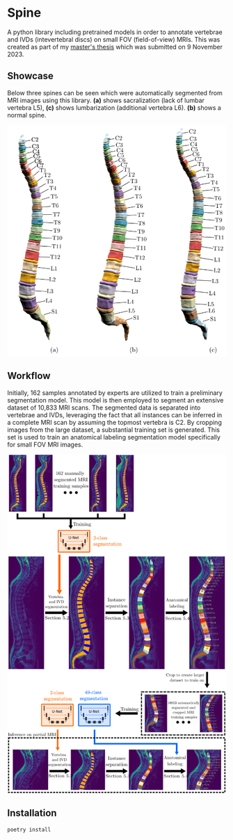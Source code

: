 # Spine

A python library including pretrained models in order to annotate vertebrae and IVDs (intevertebral discs) on small FOV (field-of-view) MRIs. This was created as part of my [master's thesis](https://brutenis.net/master-thesis) which was submitted on 9 November 2023.

## Showcase

Below three spines can be seen which were automatically segmented from MRI images using this library. **(a)** shows sacralization (lack of lumbar vertebra L5), **(c)** shows lumbarization (additional vertebra L6). **(b)** shows a normal spine.

![](media/showcase.png)


## Workflow

Initially, 162 samples annotated by experts are utilized to train a preliminary segmentation model.
This model is then employed to segment an extensive dataset of 10,833 MRI scans.
The segmented data is separated into vertebrae and IVDs, leveraging the fact that all instances can be inferred in a complete MRI scan by assuming the topmost vertebra is C2.
By cropping images from the large dataset, a substantial training set is generated.
This set is used to train an anatomical labeling segmentation model specifically for small FOV MRI images.

![](media/workflow.png)

## Installation

```sh
poetry install
```
